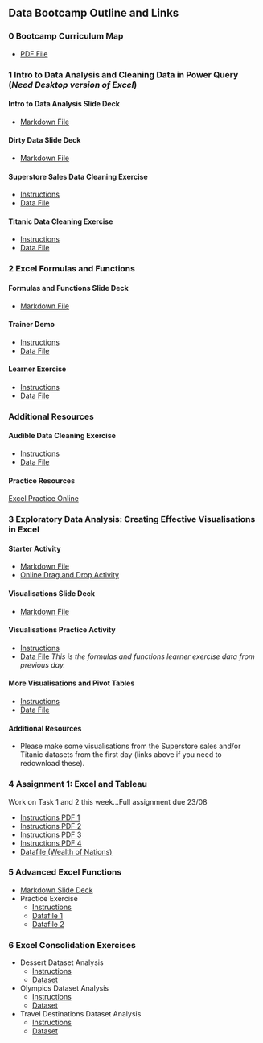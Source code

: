 ## Data Bootcamp Outline and Links

### 0 Bootcamp Curriculum Map
  - [PDF File](./Just_IT_Skills_Bootcamp_in_Data_Technician_Curriculum.pdf)
### 1 Intro to Data Analysis and Cleaning Data in Power Query (*Need Desktop version of Excel*)
#### Intro to Data Analysis Slide Deck
  - [Markdown File](./1%20Intro%20to%20Data%20Analysis%20and%20Excel/IntrotoDataAnalysis.slides.md)
#### Dirty Data Slide Deck
  - [Markdown File](RL-JIT/Data_Training/1%20Intro%20to%20Data%20Analysis%20and%20Excel/DirtyData.slides.md)
#### Superstore Sales Data Cleaning Exercise
  - [Instructions](./1%20Intro%20to%20Data%20Analysis%20and%20Excel/SuperStore%20Sales%20Excel%20PQ%20Cleaning%20Exercise/TasterDay_CleaningTransformingExercise_Excel.docx)
  - [Data File](./1%20Intro%20to%20Data%20Analysis%20and%20Excel/SuperStore%20Sales%20Excel%20PQ%20Cleaning%20Exercise/sample_-_superstore.xlsx)
#### Titanic Data Cleaning Exercise
  - [Instructions](./1%20Intro%20to%20Data%20Analysis%20and%20Excel/Titanic%20Excel%20PQ%20Cleaning%20Exercise/titanic_cleaning_ExcelPQ.docx)
  - [Data File](./1%20Intro%20to%20Data%20Analysis%20and%20Excel/Titanic%20Excel%20PQ%20Cleaning%20Exercise/Titanic-Dataset.csv)
### 2 Excel Formulas and Functions
#### Formulas and Functions Slide Deck
  - [Markdown File](./2%20Excel%20Formulas%20and%20Functions/Day1PM_pres_transformdata.slides.md)
#### Trainer Demo
  - [Instructions](./main/2%20Excel%20Formulas%20and%20Functions/Day1PM_TrainerDemoInstructions.docx)
  - [Data File](./main/2%20Excel%20Formulas%20and%20Functions/Day1PM_trainerDemoData.xlsx)
#### Learner Exercise
  - [Instructions](./2%20Excel%20Formulas%20and%20Functions/Day1PM_Learner_Instructions.docx)
  - [Data File](./2%20Excel%20Formulas%20and%20Functions/Day1PM_learner_WorkshopData.xlsx)
### Additional Resources
#### Audible Data Cleaning Exercise
  - [Instructions](./2%20Excel%20Formulas%20and%20Functions/Audible%20Data%20Cleaning%20Exercise/Audible_CleaningandTransforming.docx)
  - [Data File](./2%20Excel%20Formulas%20and%20Functions/Audible%20Data%20Cleaning%20Exercise/audible_uncleaned.csv)
#### Practice Resources
[Excel Practice Online](https://excel-practice-online.com/)

### 3 Exploratory Data Analysis: Creating Effective Visualisations in Excel
#### Starter Activity
  - [Markdown File](./1%20Intro%20to%20Data%20Analysis%20and%20Excel/analytics_group_activity.md)
  - [Online Drag and Drop Activity](https://app.nearpod.com/?pin=flx6k)
#### Visualisations Slide Deck
  - [Markdown File](./3%20Data%20Visualisations%20in%20Excel/Day2AM_Lecture_vis.slides.md)
#### Visualisations Practice Activity
  - [Instructions](./3%20Data%20Visualisations%20in%20Excel/Day2AM_LearnerInstructions_xlvis.docx)
  - [Data File](./2%20Excel%20Formulas%20and%20Functions/Day1PM_learner_WorkshopData.xlsx) *This is the formulas and functions learner exercise data from previous day.*
#### More Visualisations and Pivot Tables
  - [Instructions](./3%20Data%20Visualisations%20in%20Excel/Consolidation_excel_workshop.docx)
  - [Data File](./3%20Data%20Visualisations%20in%20Excel/pivottable_salesdata.xlsx)
#### Additional Resources
  - Please make some visualisations from the Superstore sales and/or Titanic datasets from the first day (links above if you need to redownload these).

### 4 Assignment 1: Excel and Tableau 
Work on Task 1 and 2 this week...Full assignment due 23/08
  - [Instructions PDF 1](./4%20Assignment1/Excel&Tableau%20Assignment%20-%20part1.pdf)
  - [Instructions PDF 2](./4%20Assignment1/Excel&Tableau%20Assignment%20-%20part2.pdf)
  - [Instructions PDF 3](./4%20Assignment1/Excel&Tableau%20Assignment%20-%20part3.pdf)
  - [Instructions PDF 4](./4%20Assignment1/Excel&Tableau%20Assignment%20-%20part4.pdf)
  - [Datafile (Wealth of Nations)](./4%20Assignment1/The%20Wealth%20of%20nations.xlsx)

### 5 Advanced Excel Functions
  - [Markdown Slide Deck](./5%20Advanced_Excel_Functions/AdvancedExcelTopics.slides.md)
  - Practice Exercise
    - [Instructions](./5%20Advanced_Excel_Functions/AdvancedExcelTopics_Instructions.docx)
    - [Datafile 1](./5%20Advanced_Excel_Functions/first_dataset.csv)
    - [Datafile 2](./5%20Advanced_Excel_Functions/second_dataset.csv)
### 6 Excel Consolidation Exercises
  - Dessert Dataset Analysis
    - [Instructions](./6%20Excel_Consolidation_Exercises/Dessert%20Shop%20Analysis%20Instructions.docx)
    - [Dataset](./6%20Excel_Consolidation_Exercises/dessert_dataset.csv)
  - Olympics Dataset Analysis
    - [Instructions](./6%20Excel_Consolidation_Exercises/Olympic%20Dataset%20Analysis%20Instructions.docx)
    - [Dataset](./6%20Excel_Consolidation_Exercises/olympic_dataset.csv)
  - Travel Destinations Dataset Analysis
    - [Instructions]()
    - [Dataset](./6%20Excel_Consolidation_Exercises/travel_dataset.csv)


